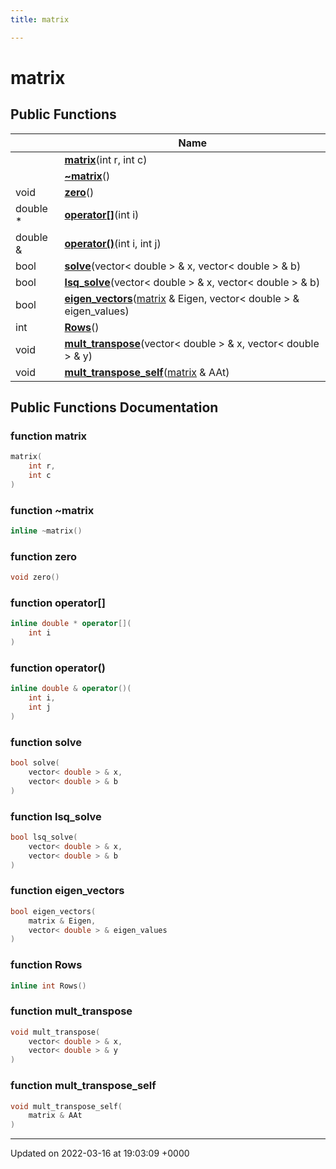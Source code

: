 ```yaml
---
title: matrix

---
```


# matrix





## Public Functions

|                | Name           |
| -------------- | -------------- |
| | **[matrix](../Classes/classmatrix.md#function-matrix)**(int r, int c) |
| | **[~matrix](../Classes/classmatrix.md#function-~matrix)**() |
| void | **[zero](../Classes/classmatrix.md#function-zero)**() |
| double * | **[operator[]](../Classes/classmatrix.md#function-operator[])**(int i) |
| double & | **[operator()](../Classes/classmatrix.md#function-operator())**(int i, int j) |
| bool | **[solve](../Classes/classmatrix.md#function-solve)**(vector< double > & x, vector< double > & b) |
| bool | **[lsq_solve](../Classes/classmatrix.md#function-lsq-solve)**(vector< double > & x, vector< double > & b) |
| bool | **[eigen_vectors](../Classes/classmatrix.md#function-eigen-vectors)**([matrix](../Classes/classmatrix.md) & Eigen, vector< double > & eigen_values) |
| int | **[Rows](../Classes/classmatrix.md#function-rows)**() |
| void | **[mult_transpose](../Classes/classmatrix.md#function-mult-transpose)**(vector< double > & x, vector< double > & y) |
| void | **[mult_transpose_self](../Classes/classmatrix.md#function-mult-transpose-self)**([matrix](../Classes/classmatrix.md) & AAt) |

## Public Functions Documentation

### function matrix

```cpp
matrix(
    int r,
    int c
)
```


### function ~matrix

```cpp
inline ~matrix()
```


### function zero

```cpp
void zero()
```


### function operator[]

```cpp
inline double * operator[](
    int i
)
```


### function operator()

```cpp
inline double & operator()(
    int i,
    int j
)
```


### function solve

```cpp
bool solve(
    vector< double > & x,
    vector< double > & b
)
```


### function lsq_solve

```cpp
bool lsq_solve(
    vector< double > & x,
    vector< double > & b
)
```


### function eigen_vectors

```cpp
bool eigen_vectors(
    matrix & Eigen,
    vector< double > & eigen_values
)
```


### function Rows

```cpp
inline int Rows()
```


### function mult_transpose

```cpp
void mult_transpose(
    vector< double > & x,
    vector< double > & y
)
```


### function mult_transpose_self

```cpp
void mult_transpose_self(
    matrix & AAt
)
```


-------------------------------

Updated on 2022-03-16 at 19:03:09 +0000